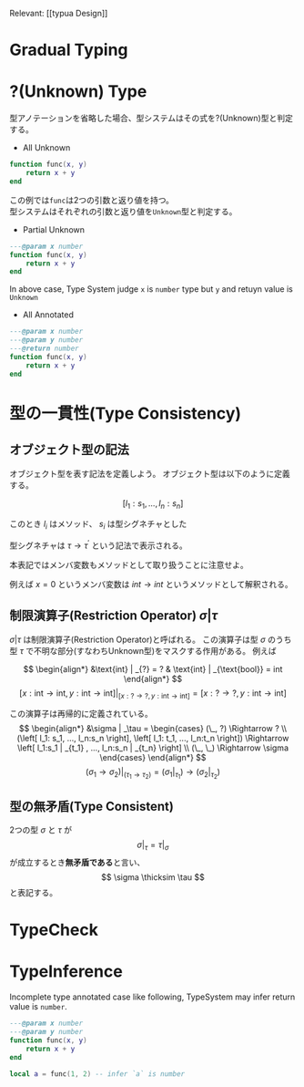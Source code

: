 Relevant: [[typua Design]]

# Gradual Typing

# ?(Unknown) Type
型アノテーションを省略した場合、型システムはその式を?(Unknown)型と判定する。

- All Unknown
```lua
function func(x, y)
    return x + y
end
```

この例では`func`は2つの引数と返り値を持つ。  
型システムはそれぞれの引数と返り値を`Unknown`型と判定する。  


- Partial Unknown
```lua
---@param x number
function func(x, y)
    return x + y
end
```
In above case, Type System judge `x` is `number` type but `y` and retuyn value is `Unknown`


- All Annotated
```lua
---@param x number
---@param y number
---@return number
function func(x, y)
    return x + y
end
```

# 型の一貫性(Type Consistency)
## オブジェクト型の記法
オブジェクト型を表す記法を定義しよう。
オブジェクト型は以下のように定義する。

```math
\left[ l_1 : s_1, ..., l_n : s_n \right]
```

このとき $l_i$ はメソッド、 $s_i$ は型シグネチャとした

型シグネチャは $\tau \to \tau^{\prime}$ という記法で表示される。

本表記ではメンバ変数もメソッドとして取り扱うことに注意せよ。

例えば $x = 0$ というメンバ変数は $int \to int$ というメソッドとして解釈される。


## 制限演算子(Restriction Operator) $\sigma | \tau$
$\sigma | \tau$ は制限演算子(Restriction Operator)と呼ばれる。
この演算子は型 $\sigma$ のうち型 $\tau$ で不明な部分(すなわちUnknown型)をマスクする作用がある。
例えば

$$
\begin{align*}
    &\text{int} | _{?} = ? & \text{int} | _{\text{bool}} = int
\end{align*}
$$
$$
\left[ x: \text{int} \to \text{int}, y: \text{int} \to \text{int} \right] | _{ \left[ x: ? \to ?, y: \text{int} \to \text{int} \right] } = \left[ x: ? \to ?, y: \text{int} \to \text{int} \right]
$$

この演算子は再帰的に定義されている。
$$
\begin{align*}
  &\sigma | _\tau = \begin{cases}
	  (\_, ?) \Rightarrow ? \\
	  (\left[ l_1: s_1, ..., l_n:s_n \right], \left[ l_1: t_1, ..., l_n:t_n \right]) \Rightarrow \left[ l_1:s_1 | _{t_1} , ..., l_n:s_n | _{t_n} \right] \\
	  (\_, \_) \Rightarrow \sigma
  \end{cases}
\end{align*}
$$
$$
\left( \sigma_1 \to \sigma_2 \right) | _{\left( \tau_1 \to \tau_2 \right)} = \left( \sigma_1 | _{\tau_1} \right) \to \left(\sigma_2 | _{\tau_2} \right)
$$

## 型の無矛盾(Type Consistent)
2つの型 $\sigma$ と $\tau$ が
$$
\sigma | _{\tau} = \tau | _{\sigma}
$$
が成立するとき**無矛盾である**と言い、
$$
\sigma  \thicksim \tau
$$
と表記する。

# TypeCheck

# TypeInference

Incomplete type annotated case like following, TypeSystem may infer return value is `number`.

```lua
---@param x number
---@param y number
function func(x, y)
    return x + y
end

local a = func(1, 2) -- infer `a` is number
```

